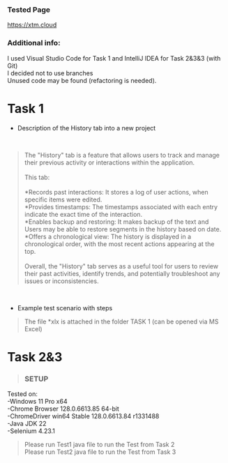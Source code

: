 ### Tested Page
https://xtm.cloud

### Additional info:
I used Visual Studio Code for Task 1 
and IntelliJ IDEA for Task 2&3&3 (with Git)  <br>
I decided not to use branches <br>
Unused code may be found (refactoring is needed).

# Task 1

* Description of the History tab into a new project
<br>

>The "History" tab is a feature that allows users to track and manage their previous activity or interactions within the application.
><br><br>This tab: <br><br>
*Records past interactions: It stores a log of user actions,  when specific items were edited. <br>
*Provides timestamps: The timestamps associated with each entry indicate the exact time of the interaction. <br>
*Enables backup and restoring: It makes backup of the text and Users may be able to restore segments in the history based on date. <br>
*Offers a chronological view: The history is displayed in a chronological order, with the most recent actions appearing at the top. <br>
<br>Overall, the "History" tab serves as a useful tool for users to review their past activities, identify trends, and potentially troubleshoot any issues or inconsistencies.
<br>

* Example test scenario with steps
 
>The file *xlx is attached in the folder TASK 1  (can be opened via MS Excel)


# Task 2&3

>### SETUP 

Tested on:  <br>
-Windows 11 Pro x64  <br>
-Chrome Browser  128.0.6613.85 64-bit   <br>
-ChromeDriver win64 Stable 128.0.6613.84  r1331488	  <br>
-Java JDK 22  <br>
-Selenium 4.23.1
<br>

>Please run Test1 java file to run the Test from Task 2  <br>
>Please run Test2 java file to run the Test from Task 3
